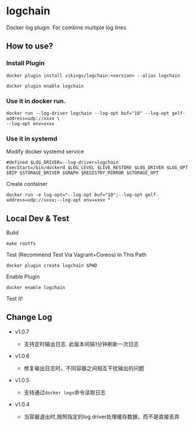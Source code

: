 # logchain
Docker log plugin. For combine multiple log lines

## How to use?

### Install Plugin

```
docker plugin install vikings/logchain:<version> --alias logchain
```

```
docker plugin enable logchain
```

### Use it in docker run.

```
docker run --log-driver logchain --log-opt buf="10" --log-opt gelf-address=udp://xxxx \
--log-opt env=xxxx
```

### Use it in systemd

Modify docker systemd service
```
#defined $LOG_DRIVER=--log-driver=logchain
ExecStart=/bin/dockerd $LOG_LEVEL $LIVE_RESTORE $LOG_DRIVER $LOG_OPT $BIP $STORAGE_DRIVER $GRAPH $REGISTRY_MIRROR $STORAGE_OPT
```

Create container
```
docker run -e log-opt="--log-opt buf="10";--log-opt gelf-address=udp://xxxx;--log-opt env=xxxx "
```

## Local Dev & Test

Build
```
make rootfs
```

Test (Recommend Test Via Vagrant+Coreos) In This Path
```
docker plugin create logchain $PWD
```

Enable Plugin
```
docker enable logchain
```

Test it!

## Change Log
* v1.0.7
  - 支持定时输出日志. 此版本间隔1分钟刷新一次日志

* v1.0.6
  - 修复输出日志时，不同容器之间相互干扰输出的问题

* v1.0.5
  - 支持通过`docker logs`命令读取日志

* v1.0.4
  - 当容器退出时,按照指定的log driver处理缓存数据，而不是直接丢弃